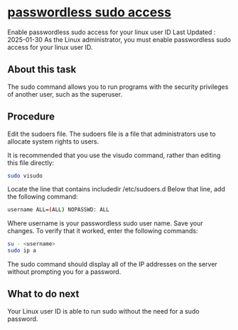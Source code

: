 # **[passwordless sudo access](https://www.ibm.com/docs/en/zscc/1.2.1?topic=eylzsdg-enable-passwordless-sudo-access-your-linux-user-id)**

Enable passwordless sudo access for your linux user ID
Last Updated
: 2025-01-30
As the Linux administrator, you must enable passwordless sudo access for your linux user ID.

## About this task

The sudo command allows you to run programs with the security privileges of another user, such as the superuser.

## Procedure

Edit the sudoers file.
The sudoers file is a file that administrators use to allocate system rights to users.

It is recommended that you use the visudo command, rather than editing this file directly:

```bash
sudo visudo
```

Locate the line that contains includedir /etc/sudoers.d
Below that line, add the following command:

```bash
username ALL=(ALL) NOPASSWD: ALL
```

Where username is your passwordless sudo user name.
Save your changes.
To verify that it worked, enter the following commands:

```bash
su - <username>
sudo ip a
```

The sudo command should display all of the IP addresses on the server without prompting you for a password.

## What to do next

Your Linux user ID is able to run sudo <any command> without the need for a sudo password.
